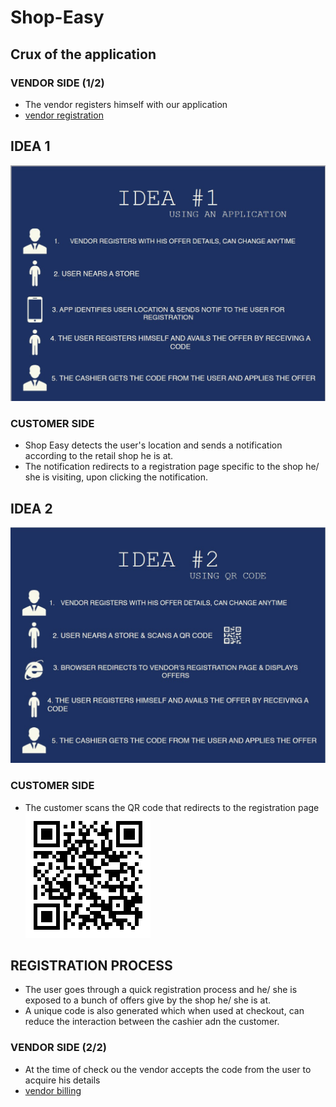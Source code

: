 # Shop-Easy

## Crux of the application

### VENDOR SIDE (1/2)
* The vendor registers himself with our application
* [vendor registration](https://poorvika-vendor-signup.000webhostapp.com/index1.html)

## IDEA 1
<img src="Images/idea1.jpg"> 

  ### CUSTOMER SIDE
* Shop Easy detects the user's location and sends a notification according to the retail shop he is at.
* The notification redirects to a registration page specific to the shop he/ she is visiting, upon clicking the notification.

## IDEA 2
<img src="Images/idea2.jpg"> 

  ### CUSTOMER SIDE
* The customer scans the QR code that redirects to the registration page <img src="Images/QR.png"> 

## REGISTRATION PROCESS
* The user goes through a quick registration process and he/ she is exposed to a bunch of offers give by the shop he/ she is at.
* A unique code is also generated which when used at checkout, can reduce the interaction between the cashier adn the customer.

### VENDOR SIDE (2/2)
* At the time of check ou the vendor accepts the code from the user to acquire his details
* [vendor billing](https://vendor-billing.000webhostapp.com/)





